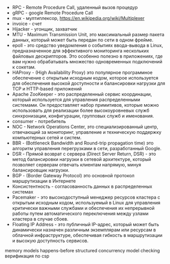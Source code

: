 - RPC - Remote Procedure Call, удаленный вызов процедур
- gRPC - google Remote Procedure Call
- mux - мултиплексор, https://en.wikipedia.org/wiki/Multiplexer
- invoice - счет
- Hijacker - угонщик, захватчик
- MTU - Maximum Transmission Unit, это максимальный размер пакета данных, который может быть передан по сети в одном фрейме. 
- epoll - это средство уведомления о событиях ввода-вывода в Linux, предназначенное для эффективного мониторинга нескольких файловых дескрипторов. Это особенно полезно в приложениях, где вам нужно обрабатывать множество одновременных подключений к сокетам.
- HAProxy - (High Availability Proxy) это популярное программное обеспечение с открытым исходным кодом, которое используется для обеспечения высокой доступности и балансировки нагрузки для TCP и HTTP-based приложений
- Apache ZooKeeper - это распределенный сервис координации, который используется для управления распределенными системами. Он предоставляет набор примитивов, которые можно использовать для реализации более высокоуровневых служб синхронизации, конфигурации, групповых служб и именования.
- consumer - потребитель
- NOC - Network Operations Center, это специализированный центр, отвечающий за мониторинг, управление и техническую поддержку компьютерных сетей и систем.
- BBR - (Bottleneck Bandwidth and Round-trip propagation time) это алгоритм управления перегрузками в сети, разработанный Google. 
- DSR - Прямой возврат с сервера (Direct Server Return, DSR) - это метод балансировки нагрузки в сетевой архитектуре, который позволяет серверам отвечать клиентам напрямую, минуя балансировщик нагрузки.
- BGP - (Border Gateway Protocol) это основной протокол маршрутизации в Интернете
- Консистентность - согласованность данных в распределенных системах
- Pacemaker - это высокодоступный менеджер ресурсов кластера с открытым исходным кодом, используемый в Linux для управления критически важными службами и обеспечения их непрерывной работы путем автоматического переключения между узлами кластера в случае сбоев.
- Floating IP Address - это публичный IP-адрес, который может быть динамически назначен различным экземплярам или ресурсам в облачной инфраструктуре, обеспечивая гибкость в маршрутизации и высокую доступность сервисов.

memory models
happens-before
structured concurrency
model checking
верификация по csp